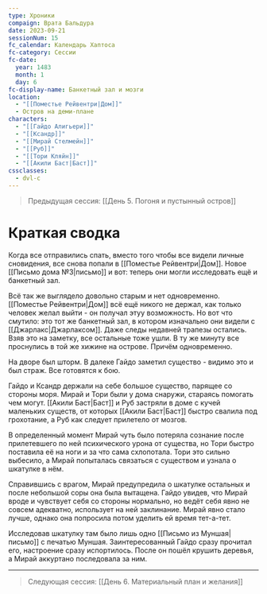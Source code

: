 ```yaml
---
type: Хроники
compaign: Врата Бальдура
date: 2023-09-21
sessionNum: 15
fc_calendar: Календарь Хаптоса
fc-category: Сессии
fc-date:
  year: 1483
  month: 1
  day: 6
fc-display-name: Банкетный зал и мозги
location:
  - "[[Поместье Рейвентри|Дом]]"
  - Остров на деми-плане
characters:
  - "[[Гайдо Алигьери]]"
  - "[[Ксандр]]"
  - "[[Мирай Стелмейн]]"
  - "[[Руб]]"
  - "[[Тори Кляйн]]"
  - "[[Акили Баст|Баст]]"
cssclasses:
  - dvl-c
---
```


> Предыдущая сессия: [[День 5. Погоня и пустынный остров]] 


# Краткая сводка

Когда все отправились спать, вместо того чтобы все видели личные сновидения, все снова попали в [[Поместье Рейвентри|Дом]]. Новое [[Письмо дома №3|письмо]] и вот: теперь они могли исследовать ещё и банкетный зал.

Всё так же выглядело довольно старым и нет одновременно. [[Поместье Рейвентри|Дом]] всё ещё никого не держал, как только человек желал выйти - он получал этуу возможность. Но вот что смутило: это тот же банкетный зал, в котором изначально они видели с [[Джарлакс|Джарлаксом]]. Даже следы недавней трапезы остались. Взяв это на заметку, все остальные тоже ушли. В ту же минуту все проснулись в той же хижине на острове. Причём одновременно. 

На дворе был шторм. В далеке Гайдо заметил существо - видимо это и был страж.  Все готовятся к бою.

Гайдо и Ксандр держали на себе большое существо, парящее со стороны моря. Мирай и Тори были у дома снаружи, стараясь помогать чем могут. [[Акили Баст|Баст]] и Руб застряли в доме с кучей маленьких существ, от которых [[Акили Баст|Баст]] быстро свалила под грохотание, а Руб как следует прилетело от мозгов.

В определенный момент Мирай чуть было потеряла сознание после прилетевшего по ней психического урона от существа, но Тори быстро поставила её на ноги и за что сама схлопотала. Тори это сильно выбесило, а Мирай попыталась связаться с существом и узнала о шкатулке в нём. 

Справившись с врагом, Мирай предупредила о шкатулке остальных и после небольшой соры она была вытащена.  Гайдо увидев, что Мирай вроде и чувствует себя со стороны нормально, но ведёт себя явно не совсем адекватно, использует на ней заклинание. Мирай явно стало лучше, однако она попросила потом уделить ей время тет-а-тет. 

Исследовав шкатулку там было лишь одно [[Письмо из Муншая|письмо]] с печатью Муншая. Заинтересованный Гайдо сразу прочитал его, настроение сразу испортилось. 
После он пошёл крушить деревья, а Мирай аккуртано последовала за ним.


---
>Следующая сессия: [[День 6. Материальный план и желания]] 